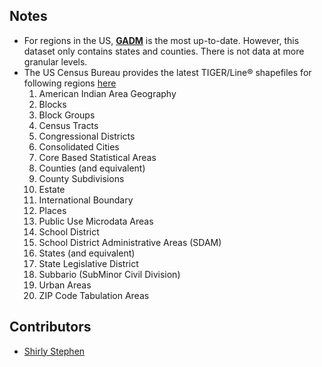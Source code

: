 ## Notes
* For regions in the US, **[GADM](https://gadm.org/data.html)** is the most up-to-date. However, this dataset only contains states and counties. There is not data at more granular levels.
* The US Census Bureau provides the latest TIGER/Line® shapefiles for following regions [here](https://www.census.gov/cgi-bin/geo/shapefiles/index.php)
  1. American Indian Area Geography
  2. Blocks
  3. Block Groups
  4. Census Tracts
  5. Congressional Districts
  6. Consolidated Cities
  7. Core Based Statistical Areas
  8. Counties (and equivalent)
  9. County Subdivisions
  10. Estate
  11. International Boundary
  12. Places
  13. Public Use Microdata Areas
  14. School District
  15. School District Administrative Areas (SDAM)
  16. States (and equivalent)
  17. State Legislative District
  18. Subbario (SubMinor Civil Division)
  19. Urban Areas
  20. ZIP Code Tabulation Areas


## Contributors
* [Shirly Stephen](https://github.com/shirlysteph)
